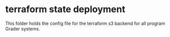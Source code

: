 # terraform state deployment 

This folder holds the config file for the terraform s3 backend for all program Grader systems.
